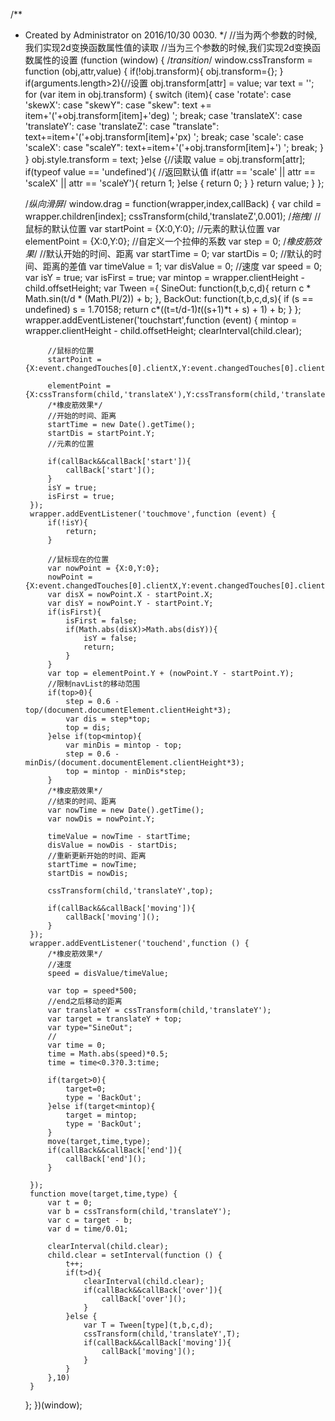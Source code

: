 /**
 * Created by Administrator on 2016/10/30 0030.
 */
//当为两个参数的时候,我们实现2d变换函数属性值的读取
//当为三个参数的时候,我们实现2d变换函数属性的设置
(function (window) {
    /*transition*/
    window.cssTransform = function (obj,attr,value) {
        if(!obj.transform){
            obj.transform={};
        }
        if(arguments.length>2){//设置
            obj.transform[attr] = value;
            var text = '';
            for (var item in obj.transform) {
                switch (item){
                    case 'rotate':
                    case 'skewX':
                    case "skewY":
                    case "skew":
                        text += item+'('+obj.transform[item]+'deg) ';
                        break;
                    case 'translateX':
                    case 'translateY':
                    case 'translateZ':
                    case "translate":
                        text+=item+'('+obj.transform[item]+'px) ';
                        break;
                    case 'scale':
                    case 'scaleX':
                    case "scaleY":
                        text+=item+'('+obj.transform[item]+') ';
                        break;
                }
            }
            obj.style.transform = text;
        }else {//读取
            value = obj.transform[attr];
            if(typeof value == 'undefined'){
                //返回默认值
                if(attr == 'scale' || attr == 'scaleX' || attr == 'scaleY'){
                    return 1;
                }else {
                    return 0;
                }
            }
            return value;
        }
    };

    /*纵向滑屏*/
    window.drag = function(wrapper,index,callBack) {
        var child = wrapper.children[index];
        cssTransform(child,'translateZ',0.001);
        /*拖拽*/
        //鼠标的默认位置
        var startPoint = {X:0,Y:0};
        //元素的默认位置
        var elementPoint = {X:0,Y:0};
        //自定义一个拉伸的系数
        var step = 0;
        /*橡皮筋效果*/
        //默认开始的时间、距离
        var startTime = 0;
        var startDis = 0;
        //默认的时间、距离的差值
        var timeValue = 1;
        var disValue = 0;
        //速度
        var speed = 0;
        var isY = true;
        var isFirst = true;
        var mintop = wrapper.clientHeight - child.offsetHeight;
        var Tween ={
            SineOut: function(t,b,c,d){
                return c * Math.sin(t/d * (Math.PI/2)) + b;
            },
            BackOut: function(t,b,c,d,s){
                if (s == undefined) s = 1.70158;
                return c*((t=t/d-1)*t*((s+1)*t + s) + 1) + b;
            }
        };
        wrapper.addEventListener('touchstart',function (event) {
            mintop = wrapper.clientHeight - child.offsetHeight;
            clearInterval(child.clear);

            //鼠标的位置
            startPoint = {X:event.changedTouches[0].clientX,Y:event.changedTouches[0].clientY};

            elementPoint = {X:cssTransform(child,'translateX'),Y:cssTransform(child,'translateY')};
            /*橡皮筋效果*/
            //开始的时间、距离
            startTime = new Date().getTime();
            startDis = startPoint.Y;
            //元素的位置

            if(callBack&&callBack['start']){
                callBack['start']();
            }
            isY = true;
            isFirst = true;
        });
        wrapper.addEventListener('touchmove',function (event) {
            if(!isY){
                return;
            }

            //鼠标现在的位置
            var nowPoint = {X:0,Y:0};
            nowPoint = {X:event.changedTouches[0].clientX,Y:event.changedTouches[0].clientY};
            var disX = nowPoint.X - startPoint.X;
            var disY = nowPoint.Y - startPoint.Y;
            if(isFirst){
                isFirst = false;
                if(Math.abs(disX)>Math.abs(disY)){
                    isY = false;
                    return;
                }
            }
            var top = elementPoint.Y + (nowPoint.Y - startPoint.Y);
            //限制navList的移动范围
            if(top>0){
                step = 0.6 - top/(document.documentElement.clientHeight*3);
                var dis = step*top;
                top = dis;
            }else if(top<mintop){
                var minDis = mintop - top;
                step = 0.6 - minDis/(document.documentElement.clientHeight*3);
                top = mintop - minDis*step;
            }
            /*橡皮筋效果*/
            //结束的时间、距离
            var nowTime = new Date().getTime();
            var nowDis = nowPoint.Y;

            timeValue = nowTime - startTime;
            disValue = nowDis - startDis;
            //重新更新开始的时间、距离
            startTime = nowTime;
            startDis = nowDis;

            cssTransform(child,'translateY',top);

            if(callBack&&callBack['moving']){
                callBack['moving']();
            }
        });
        wrapper.addEventListener('touchend',function () {
            /*橡皮筋效果*/
            //速度
            speed = disValue/timeValue;

            var top = speed*500;
            //end之后移动的距离
            var translateY = cssTransform(child,'translateY');
            var target = translateY + top;
            var type="SineOut";
            //
            var time = 0;
            time = Math.abs(speed)*0.5;
            time = time<0.3?0.3:time;

            if(target>0){
                target=0;
                type = 'BackOut';
            }else if(target<mintop){
                target = mintop;
                type = 'BackOut';
            }
            move(target,time,type);
            if(callBack&&callBack['end']){
                callBack['end']();
            }

        });
        function move(target,time,type) {
            var t = 0;
            var b = cssTransform(child,'translateY');
            var c = target - b;
            var d = time/0.01;

            clearInterval(child.clear);
            child.clear = setInterval(function () {
                t++;
                if(t>d){
                    clearInterval(child.clear);
                    if(callBack&&callBack['over']){
                        callBack['over']();
                    }
                }else {
                    var T = Tween[type](t,b,c,d);
                    cssTransform(child,'translateY',T);
                    if(callBack&&callBack['moving']){
                        callBack['moving']();
                    }
                }
            },10)
        }
    };
})(window);
